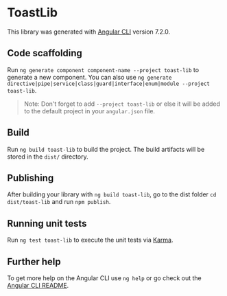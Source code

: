 # ToastLib

This library was generated with [Angular CLI](https://github.com/angular/angular-cli) version 7.2.0.

## Code scaffolding

Run `ng generate component component-name --project toast-lib` to generate a new component. You can also use `ng generate directive|pipe|service|class|guard|interface|enum|module --project toast-lib`.
> Note: Don't forget to add `--project toast-lib` or else it will be added to the default project in your `angular.json` file. 

## Build

Run `ng build toast-lib` to build the project. The build artifacts will be stored in the `dist/` directory.

## Publishing

After building your library with `ng build toast-lib`, go to the dist folder `cd dist/toast-lib` and run `npm publish`.

## Running unit tests

Run `ng test toast-lib` to execute the unit tests via [Karma](https://karma-runner.github.io).

## Further help

To get more help on the Angular CLI use `ng help` or go check out the [Angular CLI README](https://github.com/angular/angular-cli/blob/master/README.md).
